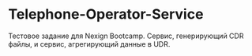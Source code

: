 # Telephone-Operator-Service
Тестовое задание для Nexign Bootcamp. Сервис, генерирующий CDR файлы, и сервис, агрегирующий данные в UDR.
